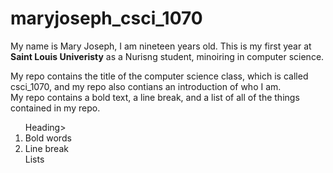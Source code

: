 # maryjoseph_csci_1070

<p> My name is Mary Joseph, I am nineteen years old. This is my first year at <strong>Saint Louis Univeristy</strong> as a Nurisng student, minoiring in computer science.</p> 

<p> My repo contains the title of the computer science class, which is called csci_1070, and my repo also contians an introduction of who I am.<br>My repo contains a bold text, a line break, and a list of all of the things contained in my repo.</p>

<ol> 
 <il>Heading</il>>
 <li>Bold words</li>
 <li>Line break</li>
 <il>Lists</li>
</ol>

